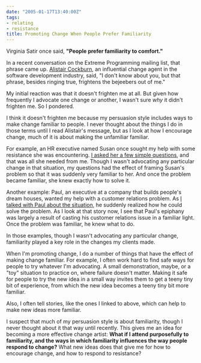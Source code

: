 ```yaml
---
date: "2005-01-17T13:40:00Z"
tags:
- relating
- resistance
title: Promoting Change When People Prefer Familiarity
---
```


<p>Virginia Satir once said, <strong>"People prefer familiarity to comfort."</strong>
</p>
<p>In a recent conversation on the Extreme Programming mailing list, that phrase came up.  <a href="http://alistair.cockburn.us/">Alistair Cockburn</a>, an influential change agent in the software development industry, said, "I don't know about you, but that phrase, besides ringing true, frightens the bejeebers out of me."</p>
<p>My initial reaction was that it doesn't frighten me at all.  But given how frequently I advocate one change or another, I wasn't sure <em>why</em> it didn't frighten me.  So I pondered.</p>
<p>I think it doesn't frighten me because my persuasion style includes ways to make change familiar to people.  I never thought about the things I do in those terms until I read Alistair's message, but as I look at how I encourage change, much of it is about making the unfamiliar familiar.</p>
<p>For example, an HR executive named Susan once sought my help with some resistance she was encountering.  <a href="/posts/2003/12/a_story_of_resistance_resolved/">I asked her a few simple questions</a>, and that was all she needed from me.  Though I wasn't advocating any particular change in that situation, my questions had the effect of framing Susan's problem so that it was suddenly very familiar to her.  And once the problem became familiar, she knew exactly how to solve it.</p>
<p>Another example:  Paul, an executive at a company that builds people's dream houses, wanted my help with a customer relations problem.  As <a href="/posts/2003/05/after_all_weve_done_for_them/">I talked with Paul about the situation</a>, he suddenly realized how he could solve the problem.  As I look at that story now, I see that Paul's epiphany was largely a result of casting his customer relations issue in a familiar light.  Once the problem was familiar, he knew what to do.</p>
<p>In those examples, though I wasn't advocating any particular change, familiarity played a key role in the changes my clients made.</p>
<p>When I'm promoting change, I do a number of things that have the effect of making change familiar.  For example, I often work hard to find safe ways for people to try whatever I'm advocating.  A small demonstration, maybe, or a "toy" situation to practice on, where failure doesn't matter.  Making it safe for people to try the new idea in a small way invites them to get a teeny tiny bit of experience, from which the new idea becomes a teeny tiny bit more familiar.</p>
<p>Also, I often tell stories, like the ones I linked to above, which can help to make new ideas more familiar.</p>
<p>I suspect that much of my persuasion style is about familiarity, though I never thought about it that way until recently.  This gives me an idea for becoming a more effective change artist:  <strong>What if I attend purposefully to familiarity, and the ways in which familiarity influences the way people respond to change?</strong>  What new ideas does that give me for how to encourage change, and how to respond to resistance?</p>
